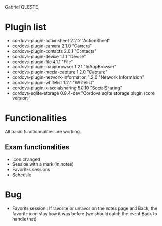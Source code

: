 Gabriel QUESTE

# Plugin list
* cordova-plugin-actionsheet 2.2.2 "ActionSheet"
* cordova-plugin-camera 2.1.0 "Camera"
* cordova-plugin-contacts 2.0.1 "Contacts"
* cordova-plugin-device 1.1.1 "Device"
* cordova-plugin-file 4.1.1 "File"
* cordova-plugin-inappbrowser 1.2.1 "InAppBrowser"
* cordova-plugin-media-capture 1.2.0 "Capture"
* cordova-plugin-network-information 1.2.0 "Network Information"
* cordova-plugin-whitelist 1.2.1 "Whitelist"
* cordova-plugin-x-socialsharing 5.0.10 "SocialSharing"
* cordova-sqlite-storage 0.8.4-dev "Cordova sqlite storage plugin (core version)"

# Functionalities
All basic functionnalities are working.

## Exam functionalities
* Icon changed
* Session with a mark (in notes)
* Favorites sessions
* Schedule

# Bug
* Favorite session : If favorite or unfavor on the notes page and Back, the favorite icon stay how it was before (we should catch the event Back to handle that)